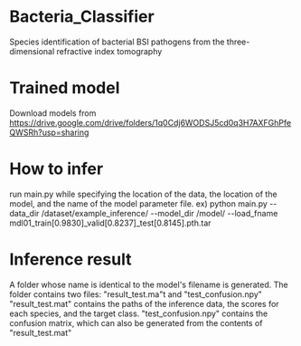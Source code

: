 # Bacteria_Classifier
Species identification of bacterial BSI pathogens from the three-dimensional refractive index tomography

# Trained model
Download models from https://drive.google.com/drive/folders/1q0Cdj6WODSJ5cd0q3H7AXFGhPfeQWSRh?usp=sharing

# How to infer
run main.py while specifying the location of the data, the location of the model, and the name of the model parameter file.
ex) python main.py --data_dir /dataset/example_inference/ --model_dir /model/ --load_fname mdl01_train[0.9830]_valid[0.8237]_test[0.8145].pth.tar

# Inference result
A folder whose name is identical to the model's filename is generated.
The folder contains two files: "result_test.ma"t and "test_confusion.npy"
"result_test.mat" contains the paths of the inference data, the scores for each species, and the target class.
"test_confusion.npy" contains the confusion matrix, which can also be generated from the contents of "result_test.mat"
